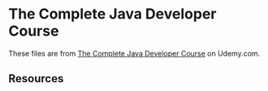 # The Complete Java Developer Course
These files are from [The Complete Java Developer Course](https://www.udemy.com/java-the-complete-java-developer-course) on Udemy.com.

## Resources